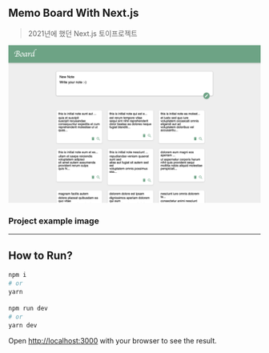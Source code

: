 ## Memo Board With Next.js

> 2021년에 했던 Next.js 토이프로젝트

<img src="./example.png" alt="project example image" title="example">

### Project example image

---

## How to Run?

```bash
npm i
# or
yarn

npm run dev
# or
yarn dev
```

Open [http://localhost:3000](http://localhost:3000) with your browser to see the result.
